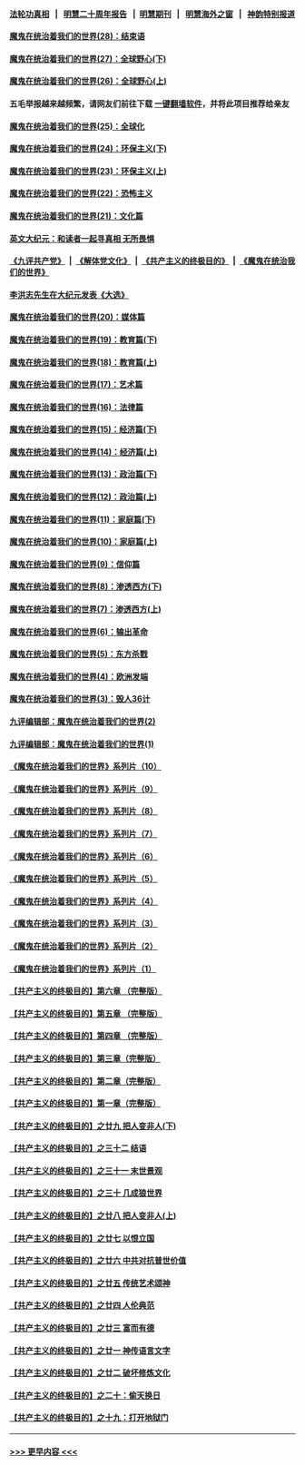 #### [法轮功真相](https://github.com/gfw-breaker/truth/blob/master/README.md?t=0) &nbsp;&nbsp;|&nbsp;&nbsp; [明慧二十周年报告](https://github.com/gfw-breaker/mh-reports/blob/master/README.md?t=0) &nbsp;&nbsp;|&nbsp;&nbsp;[明慧期刊](https://github.com/gfw-breaker/mh-qikan) &nbsp;&nbsp;|&nbsp;&nbsp; [明慧海外之窗](https://github.com/gfw-breaker/mh-news/blob/master/README.md?t=0) &nbsp;&nbsp;|&nbsp;&nbsp; [神韵特别报道](https://github.com/gfw-breaker/mh-news/blob/master/shenyun.md?t=0)
#### [魔鬼在统治着我们的世界(28)：结束语](../pages/nsc422/n10936246.md?t=07072301) 
#### [魔鬼在统治着我们的世界(27)：全球野心(下)](../pages/nsc422/n10928319.md?t=07072301) 
#### [魔鬼在统治着我们的世界(26)：全球野心(上)](../pages/nsc422/n10900318.md?t=07072301) 
#### 五毛举报越来越频繁，请网友们前往下载 [一键翻墙软件](https://github.com/gfw-breaker/ssr-accounts)，并将此项目推荐给亲友
#### [魔鬼在统治着我们的世界(25)：全球化](../pages/nsc422/n10788205.md?t=07072301) 
#### [魔鬼在统治着我们的世界(24)：环保主义(下)](../pages/nsc422/n10695307.md?t=07072301) 
#### [魔鬼在统治着我们的世界(23)：环保主义(上)](../pages/nsc422/n10688613.md?t=07072301) 
#### [魔鬼在统治着我们的世界(22)：恐怖主义](../pages/nsc422/n10614727.md?t=07072301) 
#### [魔鬼在统治着我们的世界(21)：文化篇](../pages/nsc422/n10597706.md?t=07072301) 
#### [英文大纪元：和读者一起寻真相 无所畏惧](../pages/nsc422/n12542027.md?t=07072301) 
#### [《九评共产党》](https://github.com/begood0513/9ping.md/blob/master/README.md) &nbsp;|&nbsp; [《解体党文化》](../../../../jtdwh.md/blob/master/README.md)  &nbsp;|&nbsp; [《共产主义的终极目的》](../../../../gczydzjmd.md/blob/master/README.md) &nbsp;|&nbsp; [《魔鬼在统治我们的世界》](../../../../mgztzwmdsj.md/blob/master/README.md) 
#### [李洪志先生在大纪元发表《大选》](../pages/nsc422/n12534746.md?t=07072301) 
#### [魔鬼在统治着我们的世界(20)：媒体篇](../pages/nsc422/n10586579.md?t=07072301) 
#### [魔鬼在统治着我们的世界(19)：教育篇(下)](../pages/nsc422/n10564808.md?t=07072301) 
#### [魔鬼在统治着我们的世界(18)：教育篇(上)](../pages/nsc422/n10526970.md?t=07072301) 
#### [魔鬼在统治着我们的世界(17)：艺术篇](../pages/nsc422/n10499093.md?t=07072301) 
#### [魔鬼在统治着我们的世界(16)：法律篇](../pages/nsc422/n10485969.md?t=07072301) 
#### [魔鬼在统治着我们的世界(15)：经济篇(下)](../pages/nsc422/n10469975.md?t=07072301) 
#### [魔鬼在统治着我们的世界(14)：经济篇(上)](../pages/nsc422/n10457370.md?t=07072301) 
#### [魔鬼在统治着我们的世界(13)：政治篇(下)](../pages/nsc422/n10448270.md?t=07072301) 
#### [魔鬼在统治着我们的世界(12)：政治篇(上)](../pages/nsc422/n10444576.md?t=07072301) 
#### [魔鬼在统治着我们的世界(11)：家庭篇(下)](../pages/nsc422/n10440961.md?t=07072301) 
#### [魔鬼在统治着我们的世界(10)：家庭篇(上)](../pages/nsc422/n10435448.md?t=07072301) 
#### [魔鬼在统治着我们的世界(9)：信仰篇](../pages/nsc422/n10432159.md?t=07072301) 
#### [魔鬼在统治着我们的世界(8)：渗透西方(下)](../pages/nsc422/n10429603.md?t=07072301) 
#### [魔鬼在统治着我们的世界(7)：渗透西方(上)](../pages/nsc422/n10426013.md?t=07072301) 
#### [魔鬼在统治着我们的世界(6)：输出革命](../pages/nsc422/n10421536.md?t=07072301) 
#### [魔鬼在统治着我们的世界(5)：东方杀戮](../pages/nsc422/n10417707.md?t=07072301) 
#### [魔鬼在统治着我们的世界(4)：欧洲发端](../pages/nsc422/n10414890.md?t=07072301) 
#### [魔鬼在统治着我们的世界(3)：毁人36计](../pages/nsc422/n10411583.md?t=07072301) 
#### [九评编辑部：魔鬼在统治着我们的世界(2)](../pages/nsc422/n10410036.md?t=07072301) 
#### [九评编辑部：魔鬼在统治着我们的世界(1)](../pages/nsc422/n10406825.md?t=07072301) 
#### [《魔鬼在统治着我们的世界》系列片（10）](../pages/nsc422/n12292670.md?t=07072301) 
#### [《魔鬼在统治着我们的世界》系列片（9）](../pages/nsc422/n12290859.md?t=07072301) 
#### [《魔鬼在统治着我们的世界》系列片（8）](../pages/nsc422/n12287445.md?t=07072301) 
#### [《魔鬼在统治着我们的世界》系列片（7）](../pages/nsc422/n12283425.md?t=07072301) 
#### [《魔鬼在统治着我们的世界》系列片（6）](../pages/nsc422/n12282314.md?t=07072301) 
#### [《魔鬼在统治着我们的世界》系列片（5）](../pages/nsc422/n12281419.md?t=07072301) 
#### [《魔鬼在统治着我们的世界》系列片（4）](../pages/nsc422/n12274024.md?t=07072301) 
#### [《魔鬼在统治着我们的世界》系列片（3）](../pages/nsc422/n12271322.md?t=07072301) 
#### [《魔鬼在统治着我们的世界》系列片（2）](../pages/nsc422/n12269049.md?t=07072301) 
#### [《魔鬼在统治着我们的世界》系列片（1）](../pages/nsc422/n12267575.md?t=07072301) 
#### [【共产主义的终极目的】第六章 （完整版）](../pages/nsc422/n11428913.md?t=07072301) 
#### [【共产主义的终极目的】第五章 （完整版）](../pages/nsc422/n11428912.md?t=07072301) 
#### [【共产主义的终极目的】第四章 （完整版）](../pages/nsc422/n11428907.md?t=07072301) 
#### [【共产主义的终极目的】第三章（完整版）](../pages/nsc422/n11428848.md?t=07072301) 
#### [【共产主义的终极目的】第二章（完整版）](../pages/nsc422/n11428831.md?t=07072301) 
#### [【共产主义的终极目的】第一章（完整版）](../pages/nsc422/n11417651.md?t=07072301) 
#### [【共产主义的终极目的】之廿九 把人变非人(下)](../pages/nsc422/n11344140.md?t=07072301) 
#### [【共产主义的终极目的】之三十二 结语](../pages/nsc422/n11360535.md?t=07072301) 
#### [【共产主义的终极目的】之三十一 末世景观](../pages/nsc422/n11351129.md?t=07072301) 
#### [【共产主义的终极目的】之三十 几成狼世界](../pages/nsc422/n11348280.md?t=07072301) 
#### [【共产主义的终极目的】之廿八 把人变非人(上)](../pages/nsc422/n11340492.md?t=07072301) 
#### [【共产主义的终极目的】之廿七 以恨立国](../pages/nsc422/n11336944.md?t=07072301) 
#### [【共产主义的终极目的】之廿六 中共对抗普世价值](../pages/nsc422/n11324785.md?t=07072301) 
#### [【共产主义的终极目的】之廿五 传统艺术颂神](../pages/nsc422/n11296396.md?t=07072301) 
#### [【共产主义的终极目的】之廿四 人伦典范](../pages/nsc422/n11296397.md?t=07072301) 
#### [【共产主义的终极目的】之廿三 富而有德](../pages/nsc422/n11283598.md?t=07072301) 
#### [【共产主义的终极目的】之廿一 神传语言文字](../pages/nsc422/n11263265.md?t=07072301) 
#### [【共产主义的终极目的】之廿二 破坏修炼文化](../pages/nsc422/n11245728.md?t=07072301) 
#### [【共产主义的终极目的】之二十：偷天换日](../pages/nsc422/n11238846.md?t=07072301) 
#### [【共产主义的终极目的】之十九：打开地狱门](../pages/nsc422/n11206376.md?t=07072301) 

----
#### [ >>> 更早内容 <<< ](../indexes/nsc422-earlier.md)
